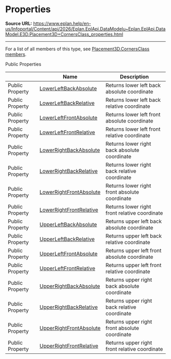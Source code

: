 # Properties

**Source URL:** https://www.eplan.help/en-us/Infoportal/Content/api/2026/Eplan.EplApi.DataModelu~Eplan.EplApi.DataModel.E3D.Placement3D+CornersClass_properties.html

---

For a list of all members of this type, see [Placement3D.CornersClass members](Eplan.EplApi.DataModelu~Eplan.EplApi.DataModel.E3D.Placement3D+CornersClass_members.html).

Public Properties

|  | Name | Description |
| --- | --- | --- |
| Public Property | [LowerLeftBackAbsolute](Eplan.EplApi.DataModelu~Eplan.EplApi.DataModel.E3D.Placement3D+CornersClass~LowerLeftBackAbsolute.html) | Returns lower left back absolute coordinate |
| Public Property | [LowerLeftBackRelative](Eplan.EplApi.DataModelu~Eplan.EplApi.DataModel.E3D.Placement3D+CornersClass~LowerLeftBackRelative.html) | Returns lower left back relative coordinate |
| Public Property | [LowerLeftFrontAbsolute](Eplan.EplApi.DataModelu~Eplan.EplApi.DataModel.E3D.Placement3D+CornersClass~LowerLeftFrontAbsolute.html) | Returns lower left front absolute coordinate |
| Public Property | [LowerLeftFrontRelative](Eplan.EplApi.DataModelu~Eplan.EplApi.DataModel.E3D.Placement3D+CornersClass~LowerLeftFrontRelative.html) | Returns lower left front relative coordinate |
| Public Property | [LowerRightBackAbsolute](Eplan.EplApi.DataModelu~Eplan.EplApi.DataModel.E3D.Placement3D+CornersClass~LowerRightBackAbsolute.html) | Returns lower right back absolute coordinate |
| Public Property | [LowerRightBackRelative](Eplan.EplApi.DataModelu~Eplan.EplApi.DataModel.E3D.Placement3D+CornersClass~LowerRightBackRelative.html) | Returns lower right back relative coordinate |
| Public Property | [LowerRightFrontAbsolute](Eplan.EplApi.DataModelu~Eplan.EplApi.DataModel.E3D.Placement3D+CornersClass~LowerRightFrontAbsolute.html) | Returns lower right front absolute coordinate |
| Public Property | [LowerRightFrontRelative](Eplan.EplApi.DataModelu~Eplan.EplApi.DataModel.E3D.Placement3D+CornersClass~LowerRightFrontRelative.html) | Returns lower right front relative coordinate |
| Public Property | [UpperLeftBackAbsolute](Eplan.EplApi.DataModelu~Eplan.EplApi.DataModel.E3D.Placement3D+CornersClass~UpperLeftBackAbsolute.html) | Returns upper left back absolute coordinate |
| Public Property | [UpperLeftBackRelative](Eplan.EplApi.DataModelu~Eplan.EplApi.DataModel.E3D.Placement3D+CornersClass~UpperLeftBackRelative.html) | Returns upper left back relative coordinate |
| Public Property | [UpperLeftFrontAbsolute](Eplan.EplApi.DataModelu~Eplan.EplApi.DataModel.E3D.Placement3D+CornersClass~UpperLeftFrontAbsolute.html) | Returns upper left front absolute coordinate |
| Public Property | [UpperLeftFrontRelative](Eplan.EplApi.DataModelu~Eplan.EplApi.DataModel.E3D.Placement3D+CornersClass~UpperLeftFrontRelative.html) | Returns upper left front relative coordinate |
| Public Property | [UpperRightBackAbsolute](Eplan.EplApi.DataModelu~Eplan.EplApi.DataModel.E3D.Placement3D+CornersClass~UpperRightBackAbsolute.html) | Returns upper right back absolute coordinate |
| Public Property | [UpperRightBackRelative](Eplan.EplApi.DataModelu~Eplan.EplApi.DataModel.E3D.Placement3D+CornersClass~UpperRightBackRelative.html) | Returns upper right back relative coordinate |
| Public Property | [UpperRightFrontAbsolute](Eplan.EplApi.DataModelu~Eplan.EplApi.DataModel.E3D.Placement3D+CornersClass~UpperRightFrontAbsolute.html) | Returns upper right front absolute coordinate |
| Public Property | [UpperRightFrontRelative](Eplan.EplApi.DataModelu~Eplan.EplApi.DataModel.E3D.Placement3D+CornersClass~UpperRightFrontRelative.html) | Returns upper right front relative coordinate |


